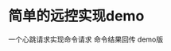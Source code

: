 <!--
 * @Author: Recar
 * @Date: 2022-10-03 07:59:31
 * @LastEditors: Recar
 * @LastEditTime: 2022-10-03 13:42:00
-->
# 简单的远控实现demo

一个心跳请求实现命令请求 命令结果回传 demo版


